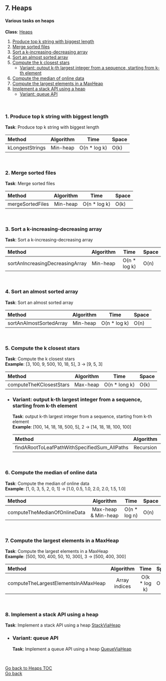 ## <a name="heaps"></a>7. Heaps
#### Various tasks on heaps

**Class**: [Heaps](/src/main/java/pro/amberovsky/elements/Heaps.java)  

1. [Produce top k string with biggest length](#produce-top-k-string-with-biggest-length)
2. [Merge sorted files](#merge-sorted-files)
3. [Sort a k-increasing-decreasing array](#sort-a-k-increasing-decreasing-array)
4. [Sort an almost sorted array](#sort-an-almost-sorted-array)
5. [Compute the k closest stars](#compute-the-k-closest-stars)
    * [Variant: output k-th largest integer from a sequence, starting from k-th element](#compute-the-k-closest-stars-output-k-th-largest-integer-from-a-sequence-starting-from-kth-element)
6. [Compute the median of online data](#compute-the-median-of-online-data)
7. [Compute the largest elements in a MaxHeap](#compute-the-largest-elements-in-a-maxheap)
8. [Implement a stack API using a heap](#implement-a-stack-api-using-a-heap)
    * [Variant: queue API](#implement-a-stack-api-using-a-heap-queue-api)
      
<br>

### 1. <a name="produce-top-k-string-with-biggest-length"></a>Produce top k string with biggest length
**Task**: Produce top k string with biggest length  

| Method | Algorithm | Time | Space |
| :--- | :---: | :---: | :-- |
| kLongestStrings | Min-heap | O(n * log k) | O(k) |
<br>

### 2. <a name="merge-sorted-files"></a>Merge sorted files
**Task**: Merge sorted files  

| Method | Algorithm | Time | Space |
| :--- | :---: | :---: | :-- |
| mergeSortedFiles | Min-heap | O(n * log k) | O(k) |
<br>

### 3. <a name="sort-a-k-increasing-decreasing-array"></a>Sort a k-increasing-decreasing array
**Task**:  Sort a k-increasing-decreasing array 

| Method | Algorithm | Time | Space |
| :--- | :---: | :---: | :-- |
| sortAnIncreasingDecreasingArray | Min-heap | O(n * log k) | O(n) |
<br>

### 4. <a name="sort-an-almost-sorted-array"></a>Sort an almost sorted array
**Task**: Sort an almost sorted array  

| Method | Algorithm | Time | Space |
| :--- | :---: | :---: | :-- |
| sortAnAlmostSortedArray | Min-heap | O(n * log k) | O(n) |
<br>

### 5. <a name="compute-the-k-closest-stars"></a>Compute the k closest stars
**Task**: Compute the k closest stars  
**Example**: \[3, 100, 9, 500, 10, 18, 5\], 3 -> \[9, 5, 3\]
   
| Method | Algorithm | Time | Space |
| :--- | :---: | :---: | :-- |
| computeTheKClosestStars | Max-heap | O(n * long k) | O(k) |

   * ### <a name="compute-the-k-closest-stars-output-k-th-largest-integer-from-a-sequence-starting-from-kth-element"></a>Variant: output k-th largest integer from a sequence, starting from k-th element
      **Task**: output k-th largest integer from a sequence, starting from k-th element  
      **Example**: \[100, 14, 18, 18, 500, 5\], 2 -> \[14, 18, 18, 100, 100\]
      
      | Method | Algorithm | Time | Space |
      | :--- | :---: | :---: | :-- |
      | findARootToLeafPathWithSpecifiedSum_AllPaths | Recursion | O(n) | O(n) |
<br>

### 6. <a name="compute-the-median-of-online-data"></a>Compute the median of online data
**Task**: Compute the median of online data  
**Example**: \[1, 0, 3, 5, 2, 0, 1\] -> \[1.0, 0.5, 1.0, 2.0, 2.0, 1.5, 1.0\]

| Method | Algorithm | Time | Space |
| :--- | :---: | :---: | :-- |
| computeTheMedianOfOnlineData | Max-heap & Min-heap | O(n * log n) | O(n) |
<br>

### 7. <a name="compute-the-largest-elements-in-a-maxheap"></a>Compute the largest elements in a MaxHeap
**Task**: Compute the largest elements in a MaxHeap  
**Example**: \[500, 100, 400, 50, 10, 300\], 3 -> \[500, 400, 300\]

| Method | Algorithm | Time | Space |
| :--- | :---: | :---: | :-- |
| computeTheLargestElementsInAMaxHeap | Array indices | O(k * log k) | O(k) |
<br>

### 8. <a name="implement-a-stack-api-using-a-heap"></a>Implement a stack API using a heap
**Task**: Implement a stack API using a heap
[StackViaHeap](/src/main/java/pro/amberovsky/elements/util/data/StackViaHeap.java) 

   * ### <a name="implement-a-stack-api-using-a-heap-queue-api"></a>Variant: queue API
      **Task**: Implement a queue API using a heap
      [QueueViaHeap](/src/main/java/pro/amberovsky/elements/util/data/QueueViaHeap.java)  
<br>

[Go back to Heaps TOC](#heaps)  
[Go back](/README.md)
